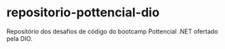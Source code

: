 # repositorio-pottencial-dio
Repositório dos desafios de código do bootcamp Pottencial .NET ofertado pela DIO.
